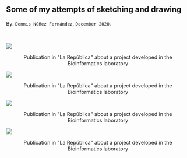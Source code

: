 
## Some of my attempts of sketching and drawing ##

By: ```Dennis Núñez Fernández```, ```December 2020```.

<br>

<p> 
<div class="row">
<!-------------------->
<main class="grid3">
<div class="oneBoxx">
  <img src="https://dennishnf.github.io/posts/daily/2020-12_some-of-my-attempts-of-sketching-and-drawing/image1.jpg">
  <p style="text-align:center;">Publication in "La República" about a project developed in the Bioinformatics laboratory</p>
</div>
<div class="oneBoxx">
  <img src="https://dennishnf.github.io/posts/daily/2020-12_some-of-my-attempts-of-sketching-and-drawing/image1.jpg">
  <p style="text-align:center;">Publication in "La República" about a project developed in the Bioinformatics laboratory</p></div>
<div class="oneBoxx">
  <img src="https://dennishnf.github.io/posts/daily/2020-12_some-of-my-attempts-of-sketching-and-drawing/image1.jpg">
  <p style="text-align:center;">Publication in "La República" about a project developed in the Bioinformatics laboratory</p>
</div>
<div class="oneBoxx">
  <img src="https://dennishnf.github.io/posts/daily/2020-12_some-of-my-attempts-of-sketching-and-drawing/image1.jpg">
  <p style="text-align:center;">Publication in "La República" about a project developed in the Bioinformatics laboratory</p>
</div>
</main>
<!-------------------->
</div>
</p>